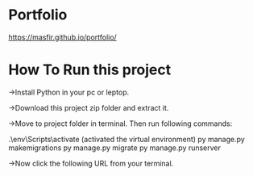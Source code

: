 # Portfolio

 https://masfir.github.io/portfolio/
 
 # How To Run this project
 
 ->Install Python in your pc or leptop.
 
 ->Download this project zip folder and extract it.
 
 ->Move to project folder in terminal. Then run following commands:
 
   .\env\Scripts\activate (activated the virtual environment)
    py manage.py makemigrations
    py manage.py migrate
    py manage.py runserver
    
->Now click the following URL from your terminal.

 
 
